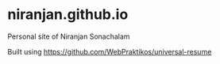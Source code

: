 # niranjan.github.io
Personal site of Niranjan Sonachalam

Built using https://github.com/WebPraktikos/universal-resume
